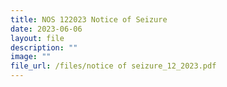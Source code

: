 ```yaml
---
title: NOS 122023 Notice of Seizure
date: 2023-06-06
layout: file
description: ""
image: ""
file_url: /files/notice of seizure_12_2023.pdf
---
```

